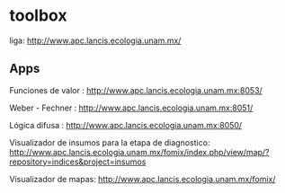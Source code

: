 # toolbox

liga: http://www.apc.lancis.ecologia.unam.mx/


## Apps

Funciones de valor : http://www.apc.lancis.ecologia.unam.mx:8053/

Weber - Fechner : http://www.apc.lancis.ecologia.unam.mx:8051/

Lógica difusa : http://www.apc.lancis.ecologia.unam.mx:8050/


Visualizador de insumos para la etapa de diagnostico: http://www.apc.lancis.ecologia.unam.mx/fomix/index.php/view/map/?repository=indices&project=insumos

Visualizador de mapas: http://www.apc.lancis.ecologia.unam.mx/fomix/

